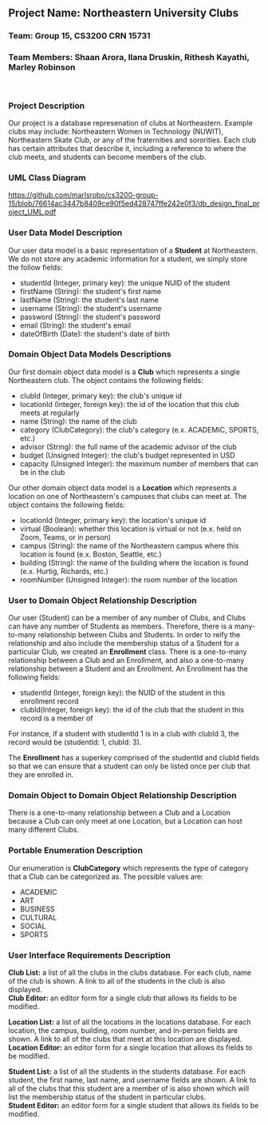 ## Project Name: Northeastern University Clubs
### Team: Group 15, CS3200 CRN 15731
### Team Members: Shaan Arora, Ilana Druskin, Rithesh Kayathi, Marley Robinson
</br>  

### Project Description  
Our project is a database represenation of clubs at Northeastern. Example clubs may include: Northeastern Women in Technology (NUWIT), Northeastern Skate Club, or any of the fraternities and sororities. Each club has certain attributes that describe it, including a reference to where the club meets, and students can become members of the club.

### UML Class Diagram  
https://github.com/marlsrobo/cs3200-group-15/blob/76614ac3447b8409ce90f5ed428747ffe242e0f3/db_design_final_project_UML.pdf

### User Data Model Description  

Our user data model is a basic representation of a **Student** at Northeastern. We do not store any academic information for a student, we simply store the follow fields:
- studentId (Integer, primary key): the unique NUID of the student 
- firstName (String): the student's first name
- lastName (String): the student's last name
- username (String): the student's username
- password (String): the student's password
- email (String): the student's email
- dateOfBirth (Date): the student's date of birth

### Domain Object Data Models Descriptions

Our first domain object data model is a **Club** which represents a single Northeastern club. The object contains the following fields:  
- clubId (Integer, primary key): the club's unique id
- locationId (Integer, foreign key): the id of the location that this club meets at regularly
- name (String): the name of the club
- category (ClubCategory): the club's category (e.x. ACADEMIC, SPORTS, etc.)
- advisor (String): the full name of the academic advisor of the club
- budget (Unsigned Integer): the club's budget represented in USD
- capacity (Unsigned Integer): the maximum number of members that can be in the club

Our other domain object data model is a **Location** which represents a location on one of Northeastern's campuses that clubs can meet at. The object contains the following fields:
- locationId (Integer, primary key): the location's unique id
- virtual (Boolean): whether this location is virtual or not (e.x. held on Zoom, Teams, or in person)
- campus (String): the name of the Northeastern campus where this location is found (e.x. Boston, Seattle, etc.)
- building (String): the name of the building where the location is found (e.x. Hurtig, Richards, etc.)
- roomNumber (Unsigned Integer): the room number of the location

### User to Domain Object Relationship Description

Our user (Student) can be a member of any number of Clubs, and Clubs can have any number of Students as members. Therefore, there is a many-to-many relationship between Clubs and Students. In order to reify the relationship and also include the membership status of a Student for a particular Club, we created an **Enrollment** class. There is a one-to-many relationship between a Club and an Enrollment, and also a one-to-many relationship between a Student and an Enrollment. An Enrollment has the following fields:
- studentId (Integer, foreign key): the NUID of the student in this enrollment record
- clubId(Integer, foreign key): the id of the club that the student in this record is a member of

For instance, if a student with studentId 1 is in a club with clubId 3, the record would be (studentId: 1, clubId: 3). 

The **Enrollment** has a superkey comprised of the studentId and clubId fields so that we can ensure that a student can only be listed once per club that they are enrolled in.

### Domain Object to Domain Object Relationship Description  

There is a one-to-many relationship between a Club and a Location because a Club can only meet at one Location, but a Location can host many different Clubs.

### Portable Enumeration Description  

Our enumeration is **ClubCategory** which represents the type of category that a Club can be categorized as. The possible values are:
- ACADEMIC
- ART
- BUSINESS
- CULTURAL
- SOCIAL
- SPORTS

### User Interface Requirements Description

**Club List:** a list of all the clubs in the clubs database. For each club, name of the club is shown. A link to all of the students in the club is also displayed.  
**Club Editor:** an editor form for a single club that allows its fields to be modified. 

**Location List:** a list of all the locations in the locations database. For each location, the campus, building, room number, and in-person fields are shown. A link to all of the clubs that meet at this location are displayed.  
**Location Editor:** an editor form for a single location that allows its fields to be modified.

**Student List:** a list of all the students in the students database. For each student, the first name, last name, and username fields are shown. A link to all of the clubs that this student are a member of is also shown which will list the membership status of the student in particular clubs.  
**Student Editor:** an editor form for a single student that allows its fields to be modified.
